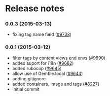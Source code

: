 Release notes
=============

### 0.0.3 (2015-03-13)
* fixing tag name field ([#9738](http://projects.theforeman.org/issues/9738))

### 0.0.1 (2015-03-12)
* filter tags by content views end envs ([#9690](http://projects.theforeman.org/issues/9690))
* added suport for i18n ([#9682](http://projects.theforeman.org/issues/9682))
* added rubocop ([#9645](http://projects.theforeman.org/issues/9645))
* allow use of Gemfile.local ([#9644](http://projects.theforeman.org/issues/9644))
* adding gitignore
* added containers, image and tags ([#8227](http://projects.theforeman.org/issues/8227))
* initial commit
